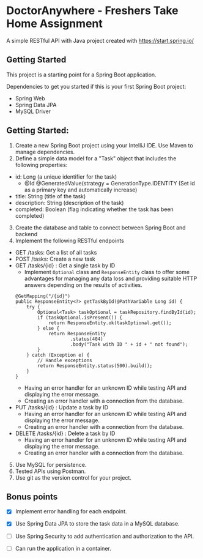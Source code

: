 
# DoctorAnywhere - Freshers Take Home Assignment

A simple RESTful API with Java project created with https://start.spring.io/

## Getting Started

This project is a starting point for a Spring Boot application.

Dependencies to get you started if this is your first Spring Boot project:

- Spring Web
- Spring Data JPA
- MySQL Driver

## Getting Started: 

1. Create a new Spring Boot project using your IntelliJ IDE. Use Maven to manage dependencies.
2. Define a simple data model for a "Task" object that includes the following properties:
  - id: Long (a unique identifier for the task)
      - @Id
        @GeneratedValue(strategy = GenerationType.IDENTITY
      (Set id as a primary key and automatically increase)
  - title: String (title of the task)
  - description: String (description of the task)
  - completed: Boolean (flag indicating whether the task has been completed)
3. Create the database and table to connect between Spring Boot and backend 
4. Implement the following RESTful endpoints
  - GET /tasks: Get a list of all tasks
  - POST /tasks: Create a new task
  - GET /tasks/{id} : Get a single task by ID
      - Implement `Optional` class and `ResponseEntity` class to offer some advantages for managing any data loss and providing suitable HTTP answers depending on the results of activities.
    ```    
    @GetMapping("/{id}")
    public ResponseEntity<?> getTaskById(@PathVariable Long id) {
        try {
            Optional<Task> taskOptional = taskRepository.findById(id);
            if (taskOptional.isPresent()) {
                return ResponseEntity.ok(taskOptional.get());
            } else {
                return ResponseEntity
                        .status(404)
                        .body("Task with ID " + id + " not found");
            }
        } catch (Exception e) {
            // Handle exceptions
            return ResponseEntity.status(500).build();
        }
    }
    ```
      - Having an error handler for an unknown ID while testing API and displaying the error message.
      - Creating an error handler with a connection from the database. 
  - PUT /tasks/{id} : Update a task by ID
      - Having an error handler for an unknown ID while testing API and displaying the error message.
      - Creating an error handler with a connection from the database. 
  - DELETE /tasks/{id} : Delete a task by ID
      - Having an error handler for an unknown ID while testing API and displaying the error message.
      - Creating an error handler with a connection from the database. 
5. Use MySQL for persistence.
6. Tested APIs using Postman.
7. Use git as the version control for your project.

## Bonus points
- [x] Implement error handling for each endpoint.
- [x] Use Spring Data JPA to store the task data in a MySQL database.
- [ ] Use Spring Security to add authentication and authorization to the API.
- [ ] Can run the application in a container.






